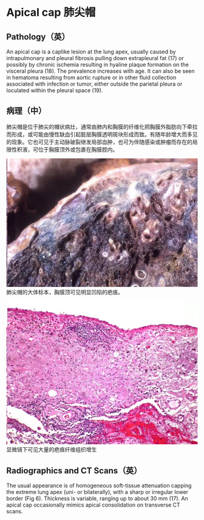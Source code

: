 # Apical cap 肺尖帽
## Pathology（英）
An apical cap is a caplike lesion at the lung apex, usually caused by intrapulmonary and pleural fibrosis pulling down extrapleural fat (17) or possibly by chronic ischemia resulting in hyaline plaque formation on the visceral pleura (18). The prevalence increases with age. It can also be seen in hematoma resulting from aortic rupture or in other fluid collection associated with infection or tumor, either outside the parietal pleura or loculated within the pleural space (19).
## 病理（中）
肺尖帽是位于肺尖的帽状病灶，通常由肺内和胸膜的纤维化把胸膜外脂肪向下牵拉而形成，或可能由慢性缺血引起脏层胸膜透明斑块形成而致。有随年龄增大而多见的现象。它也可见于主动脉破裂继发局部血肿，也可为伴随感染或肿瘤而存在的局限性积液，可位于胸膜顶外或包裹在胸膜腔内。

![](./_image/2017-04-30-10-32-17.jpg)
肺尖帽的大体标本，胸膜顶可见明显凹陷的疤痕。

![](./_image/2017-04-30-10-32-32.jpg)
显微镜下可见大量的疤痕纤维组织增生
## Radiographics and CT Scans（英）
The usual appearance is of homogeneous soft-tissue attenuation capping the extreme lung apex (uni- or bilaterally), with a sharp or irregular lower border (Fig 6). Thickness is variable, ranging up to about 30 mm (17). An apical cap occasionally mimics apical consolidation on transverse CT scans.

